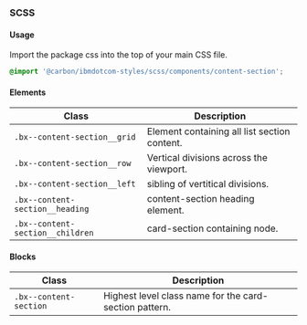 ### SCSS

#### Usage

Import the package css into the top of your main CSS file.

```css
@import '@carbon/ibmdotcom-styles/scss/components/content-section';
```

#### Elements

| Class                            | Description                                  |
| -------------------------------- | -------------------------------------------- |
| `.bx--content-section__grid`     | Element containing all list section content. |
| `.bx--content-section__row`      | Vertical divisions across the viewport.      |
| `.bx--content-section__left`     | sibling of vertitical divisions.             |
| `.bx--content-section__heading`  | content-section heading element.             |
| `.bx--content-section__children` | card-section containing node.                |

#### Blocks

| Class                  | Description                                            |
| ---------------------- | ------------------------------------------------------ |
| `.bx--content-section` | Highest level class name for the card-section pattern. |
